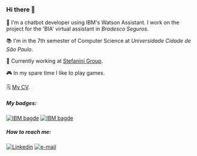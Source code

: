 ### Hi there 👋

🤖 I'm a chatbot developer using IBM's Watson Assistant. I work on the project for the 'BIA' virtual assistant in _Bradesco Seguros_.

📚 I'm in the 7th semester of Computer Science at _Universidade Cidade de São Paulo_.

💼 Currently working at [Stefanini Group](https://stefanini.com/en).

🎮 In my spare time I like to play games.

🗒️ [My CV](https://drive.google.com/file/d/1RpDD2Pes3WjDTkd0_1WeJ4WhEr0WLEBB/view?usp=sharing).

##### My badges:
 [![IBM bagde](https://img.shields.io/badge/IBM-Watson%20Assistant%20Foundations-black.svg)](https://www.credly.com/badges/7e2fe879-7b7d-4300-81e7-87637aba218c?source=linked_in_profile)
 [![IBM bagde](https://img.shields.io/badge/IBM-Build%20Your%20Own%20Chatbot-black.svg)](https://www.credly.com/badges/6f2711b5-cf05-4513-a17b-d06e631cc399?source=linked_in_profile)
 
##### How to reach me:
[![Linkedin](https://img.shields.io/badge/LinkedIn-0077B5?style=for-the-badge&logo=linkedin&logoColor=white)](https://www.linkedin.com/in/vjacome/)
[![e-mail](https://img.shields.io/badge/Gmail-D14836?style=for-the-badge&logo=gmail&logoColor=white)](mailto:vcesarjacome@gmail.com?subject=Oi,%20Victor!%20)

<!--
**vcjacome/vcjacome** is a ✨ _special_ ✨ repository because its `README.md` (this file) appears on your GitHub profile.

Here are some ideas to get you started:

- 🔭 I’m currently working on ...
- 🌱 I’m currently learning ...
- 👯 I’m looking to collaborate on ...
- 🤔 I’m looking for help with ...
- 💬 Ask me about ...
- 📫 How to reach me: ...
- 😄 Pronouns: ...
- ⚡ Fun fact: ...
-->
